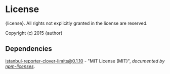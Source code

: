 # License

{license}. All rights not explicitly granted in the license are reserved.

Copyright (c) 2015 {author}

## Dependencies
[istanbul-reporter-clover-limits@0.1.10](&quot;https://github.com/Cellarise/istanbul-reporter-clover-limits&quot;) - &quot;MIT License (MIT)&quot;, 
*documented by [npm-licenses](http://github.com/AceMetrix/npm-license.git)*.
